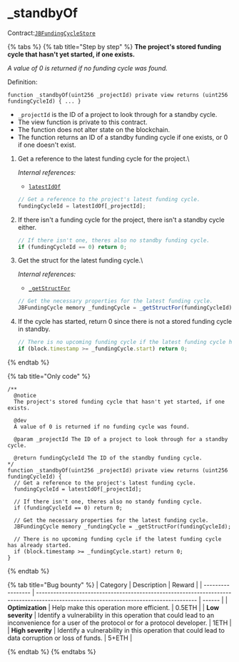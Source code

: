 # \_standbyOf

Contract:[`JBFundingCycleStore`](../)​

{% tabs %}
{% tab title="Step by step" %}
**The project's stored funding cycle that hasn't yet started, if one exists.**

_A value of 0 is returned if no funding cycle was found._

Definition:

```solidity
function _standbyOf(uint256 _projectId) private view returns (uint256 fundingCycleId) { ... }
```

* `_projectId` is the ID of a project to look through for a standby cycle.
* The view function is private to this contract.
* The function does not alter state on the blockchain.
* The function returns an ID of a standby funding cycle if one exists, or 0 if one doesn't exist.



1.  Get a reference to the latest funding cycle for the project.\


    _Internal references:_

    * [`latestIdOf`](../properties/latestidof.md)

    ```javascript
    // Get a reference to the project's latest funding cycle.
    fundingCycleId = latestIdOf[_projectId];
    ```


2.  If there isn't a funding cycle for the project, there isn't a standby cycle either.

    ```javascript
    // If there isn't one, theres also no standby funding cycle.
    if (fundingCycleId == 0) return 0;
    ```


3.  Get the struct for the latest funding cycle.\


    _Internal references:_

    * [`_getStructFor`](\_getstructfor.md)

    ```javascript
    // Get the necessary properties for the latest funding cycle.
    JBFundingCycle memory _fundingCycle = _getStructFor(fundingCycleId);
    ```


4.  If the cycle has started, return 0 since there is not a stored funding cycle in standby.

    ```javascript
    // There is no upcoming funding cycle if the latest funding cycle has already started.
    if (block.timestamp >= _fundingCycle.start) return 0;
    ```
{% endtab %}

{% tab title="Only code" %}
```solidity
/**
  @notice 
  The project's stored funding cycle that hasn't yet started, if one exists.
    
  @dev
  A value of 0 is returned if no funding cycle was found.
  
  @param _projectId The ID of a project to look through for a standby cycle.

  @return fundingCycleId The ID of the standby funding cycle.
*/
function _standbyOf(uint256 _projectId) private view returns (uint256 fundingCycleId) {
  // Get a reference to the project's latest funding cycle.
  fundingCycleId = latestIdOf[_projectId];

  // If there isn't one, theres also no standy funding cycle.
  if (fundingCycleId == 0) return 0;

  // Get the necessary properties for the latest funding cycle.
  JBFundingCycle memory _fundingCycle = _getStructFor(fundingCycleId);

  // There is no upcoming funding cycle if the latest funding cycle has already started.
  if (block.timestamp >= _fundingCycle.start) return 0;
}
```
{% endtab %}

{% tab title="Bug bounty" %}
| Category          | Description                                                                                                                            | Reward |
| ----------------- | -------------------------------------------------------------------------------------------------------------------------------------- | ------ |
| **Optimization**  | Help make this operation more efficient.                                                                                               | 0.5ETH |
| **Low severity**  | Identify a vulnerability in this operation that could lead to an inconvenience for a user of the protocol or for a protocol developer. | 1ETH   |
| **High severity** | Identify a vulnerability in this operation that could lead to data corruption or loss of funds.                                        | 5+ETH  |


{% endtab %}
{% endtabs %}
